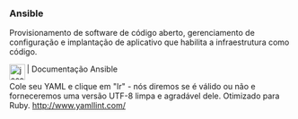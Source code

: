 ### Ansible

Provisionamento de software de código aberto, gerenciamento de configuração e implantação de aplicativo que habilita a infraestrutura como código.


[<img align="left" alt="josenilto | Twitter" width="28px" src="https://cdn.jsdelivr.net/npm/simple-icons@v3/icons/ansible.svg" />][ansible]

[Ansible]: https://docs.ansible.com/ansible/latest/index.html 
|  Documentação Ansible

Cole seu YAML e clique em "Ir" - nós diremos se é válido ou não e forneceremos uma versão UTF-8 limpa e agradável dele. Otimizado para Ruby.
http://www.yamllint.com/
